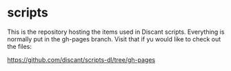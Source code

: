 scripts
=======
This is the repository hosting the items used in Discant scripts.
Everything is normally put in the gh-pages branch. Visit that if yu would like to check out the files:

https://github.com/discant/scripts-dl/tree/gh-pages
